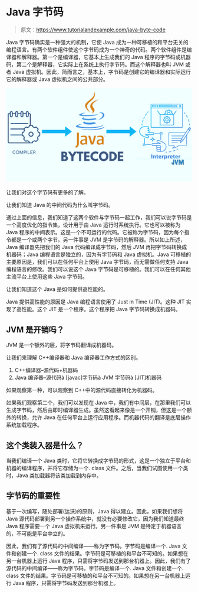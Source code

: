 # Java 字节码

> 原文：<https://www.tutorialandexample.com/java-byte-code>

Java 字节码确实是一种强大的机制，它使 Java 成为一种可移植的和平台无关的编程语言。有两个软件组件使这个字节码成为一个神奇的代码。两个软件组件是编译器和解释器。第一个是编译器，它基本上生成我们的 Java 程序的字节码或机器码，第二个是解释器，它实际上在系统上执行字节码。而这个解释器也叫 JVM 或者 Java 虚拟机。因此，简而言之，基本上，字节码是创建它的编译器和实际运行它的解释器或 Java 虚拟机之间的公共部分。

![Java Byte Code](img/903978ab60dd836cb7686f837eab079c.png)

让我们对这个字节码有更多的了解。

让我们知道 Java 的中间代码为什么叫字节码。

通过上面的信息，我们知道了这两个软件与字节码一起工作，我们可以说字节码是一个高度优化的指令集，设计用于由 Java 运行时系统执行。它也可以被称为 Java 程序的中间表示。这是一个不可运行的代码。它被称为字节码，因为每个指令都是一个或两个字节。另一件事是 JVM 是字节码的解释器。所以如上所述，Java 编译器先把我们的 Java 代码编译成字节码，然后 JVM 再把字节码转换成机器码；Java 编程语言是独立的，因为有字节码和 Java 虚拟机。Java 可移植的主要原因是，我们可以在任何平台上使用 Java 字节码，而无需做任何支持 Java 编程语言的修改。我们可以说这个 Java 字节码是可移植的。我们可以在任何其他主流平台上使用这些 Java 字节码。

让我们知道这个 Java 是如何提供高性能的。

Java 提供高性能的原因是 Java 编程语言使用了 Just in Time (JIT)。这种 JIT 实现了高性能。这个 JIT 是一个程序。这个程序把 Java 字节码转换成机器码。

## JVM 是开销吗？

JVM 是一个额外的层，将字节码翻译成机器码。

让我们来理解 C++编译器和 Java 编译器工作方式的区别。

1.  C++编译器–源代码+机器码
2.  Java 编译器–源代码à [javac]字节码à JVM 字节码à [JIT]机器码

如果观察第一种，可以观察到 C++中的源代码直接转化为机器码。

如果我们观察第二个，我们可以发现在 Java 中，我们有中间层，在那里我们可以生成字节码，然后由即时编译器生成。虽然这看起来像是一个开销，但这是一个额外的转换，允许 Java 在任何平台上运行应用程序。而机器代码的翻译是底层操作系统加载程序。

## 这个类装入器是什么？

当我们编译一个 Java 类时，它将它转换成字节码的形式，这是一个独立于平台和机器的编译程序，并将它存储为一个. class 文件。之后，当我们试图使用一个类时，Java 类加载器将该类加载到内存中。

## 字节码的重要性

基于一次编写，随处部署(达沃)的原则，Java 得以建立。因此，如果我们想将 Java 源代码部署到另一个操作系统中，就没有必要修改它，因为我们知道最终 Java 程序需要一个 Java 虚拟机来运行。另一件事是 JVM 是特定于机器语言的，不可能是平台中立的。

因此，我们有了源代码的中间编译——称为字节码。字节码是编译一个. Java 文件和创建一个. class 文件的结果。字节码是可移植的和平台不可知的。如果想在另一台机器上运行 Java 程序，只需将字节码发送到那台机器上。因此，我们有了源代码的中间编译——称为字节码。字节码是编译一个. Java 文件和创建一个. class 文件的结果。字节码是可移植的和平台不可知的。如果想在另一台机器上运行 Java 程序，只需将字节码发送到那台机器上。